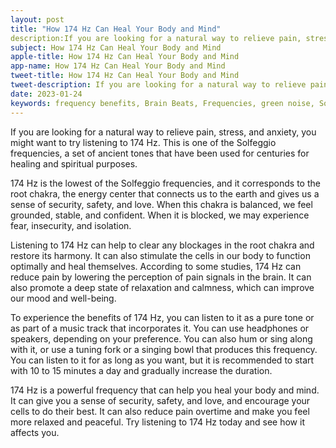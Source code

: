 ```yaml
---
layout: post
title: "How 174 Hz Can Heal Your Body and Mind"
description:If you are looking for a natural way to relieve pain, stress, and anxiety, you might want to try listening to 174 Hz. This is one of the Solfeggio frequencies, a set of ancient tones that have been used for centuries for healing and spiritual purposes.
subject: How 174 Hz Can Heal Your Body and Mind
apple-title: How 174 Hz Can Heal Your Body and Mind
app-name: How 174 Hz Can Heal Your Body and Mind
tweet-title: How 174 Hz Can Heal Your Body and Mind
tweet-description: If you are looking for a natural way to relieve pain, stress, and anxiety, you might want to try listening to 174 Hz. This is one of the Solfeggio frequencies, a set of ancient tones that have been used for centuries for healing and spiritual purposes.
date: 2023-01-24
keywords: frequency benefits, Brain Beats, Frequencies, green noise, Solfeggio Frequency, Root Chakra, 174 Hz, Brain wave entrainment, sound therapy, Colors of noise
---
```


If you are looking for a natural way to relieve pain, stress, and anxiety, you might want to try listening to 174 Hz. This is one of the Solfeggio frequencies, a set of ancient tones that have been used for centuries for healing and spiritual purposes.

174 Hz is the lowest of the Solfeggio frequencies, and it corresponds to the root chakra, the energy center that connects us to the earth and gives us a sense of security, safety, and love. When this chakra is balanced, we feel grounded, stable, and confident. When it is blocked, we may experience fear, insecurity, and isolation.

Listening to 174 Hz can help to clear any blockages in the root chakra and restore its harmony. It can also stimulate the cells in our body to function optimally and heal themselves. According to some studies, 174 Hz can reduce pain by lowering the perception of pain signals in the brain. It can also promote a deep state of relaxation and calmness, which can improve our mood and well-being.

To experience the benefits of 174 Hz, you can listen to it as a pure tone or as part of a music track that incorporates it. You can use headphones or speakers, depending on your preference. You can also hum or sing along with it, or use a tuning fork or a singing bowl that produces this frequency. You can listen to it for as long as you want, but it is recommended to start with 10 to 15 minutes a day and gradually increase the duration.

174 Hz is a powerful frequency that can help you heal your body and mind. It can give you a sense of security, safety, and love, and encourage your cells to do their best. It can also reduce pain overtime and make you feel more relaxed and peaceful. Try listening to 174 Hz today and see how it affects you.